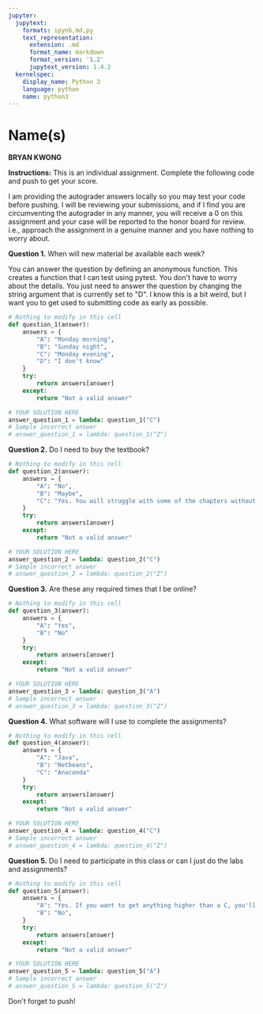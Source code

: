 ```yaml
---
jupyter:
  jupytext:
    formats: ipynb,md,py
    text_representation:
      extension: .md
      format_name: markdown
      format_version: '1.2'
      jupytext_version: 1.4.2
  kernelspec:
    display_name: Python 3
    language: python
    name: python3
---
```


# Name(s)
**BRYAN KWONG**


**Instructions:** This is an individual assignment. Complete the following code and push to get your score.


I am providing the autograder answers locally so you may test your code before pushing. I will be reviewing your submissions, and if I find you are circumventing the autograder in any manner, you will receive a 0 on this assignment and your case will be reported to the honor board for review. i.e., approach the assignment in a genuine manner and you have nothing to worry about.



**Question 1.**
When will new material be available each week?


You can answer the question by defining an anonymous function. This creates a function that I can test using pytest. You don't have to worry about the details. You just need to answer the question by changing the string argument that is currently set to "D". I know this is a bit weird, but I want you to get used to submitting code as early as possible.

```python
# Nothing to modify in this cell
def question_1(answer):
    answers = {
        "A": "Monday morning",
        "B": "Sunday night",
        "C": "Monday evening",
        "D": "I don't know"
    }
    try:
        return answers[answer]
    except:
        return "Not a valid answer"
```

```python
# YOUR SOLUTION HERE
answer_question_1 = lambda: question_1("C")
# Sample incorrect answer
# answer_question_1 = lambda: question_1("Z")
```

**Question 2.**
Do I need to buy the textbook?

```python
# Nothing to modify in this cell
def question_2(answer):
    answers = {
        "A": "No",
        "B": "Maybe",
        "C": "Yes. You will struggle with some of the chapters without the textbook",
    }
    try:
        return answers[answer]
    except:
        return "Not a valid answer"
```

```python
# YOUR SOLUTION HERE
answer_question_2 = lambda: question_2("C")
# Sample incorrect answer
# answer_question_2 = lambda: question_2("Z")
```

**Question 3.**
Are these any required times that I be online?

```python
# Nothing to modify in this cell
def question_3(answer):
    answers = {
        "A": "Yes",
        "B": "No"
    }
    try:
        return answers[answer]
    except:
        return "Not a valid answer"
```

```python
# YOUR SOLUTION HERE
answer_question_3 = lambda: question_3("A")
# Sample incorrect answer
# answer_question_3 = lambda: question_3("Z")
```

**Question 4.**
What software will I use to complete the assignments?

```python
# Nothing to modify in this cell
def question_4(answer):
    answers = {
        "A": "Java",
        "B": "Netbeans",
        "C": "Anaconda"
    }
    try:
        return answers[answer]
    except:
        return "Not a valid answer"
```

```python
# YOUR SOLUTION HERE
answer_question_4 = lambda: question_4("C")
# Sample incorrect answer
# answer_question_4 = lambda: question_4("Z")
```

**Question 5.**
Do I need to participate in this class or can I just do the labs and assignments?

```python
# Nothing to modify in this cell
def question_5(answer):
    answers = {
        "A": "Yes. If you want to get anything higher than a C, you'll need to do more than the labs and assignments",
        "B": "No",
    }
    try:
        return answers[answer]
    except:
        return "Not a valid answer"
```

```python
# YOUR SOLUTION HERE
answer_question_5 = lambda: question_5("A")
# Sample incorrect answer
# answer_question_5 = lambda: question_5("Z")
```

Don't forget to push!

```python

```

```python

```

